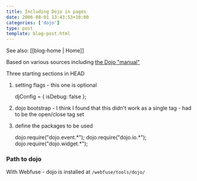 ```yaml
---
title: Including Dojo in pages
date: 2006-08-01 13:43:53+10:00
categories: ['dojo']
type: post
template: blog-post.html
---
```


See also: [[blog-home | Home]]

Based on various sources including [the Dojo "manual"](http://manual.dojotoolkit.org/WikiHome/DojoDotBook/BookScript)

Three starting sections in HEAD

1. setting flags - this one is optional
    
    djConfig = { isDebug: false };
    
2. dojo bootstrap - I think I found that this didn't work as a single tag - had to be the open/close tag set
    
3. define the packages to be used
    
    dojo.require("dojo.event.\*"); dojo.require("dojo.io.\*"); dojo.require("dojo.widget.\*");
    

### Path to dojo

With Webfuse - dojo is installed at `/webfuse/tools/dojo/`